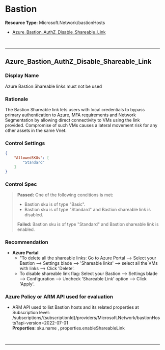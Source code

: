 # Bastion

**Resource Type:** Microsoft.Network/bastionHosts


<!-- TOC -->

- [Azure_Bastion_AuthZ_Disable_Shareable_Link](#azure_bastion_authz_disable_shareable_link)
<!-- /TOC -->
<br/>

___ 

## Azure_Bastion_AuthZ_Disable_Shareable_Link 

### Display Name 
Azure Bastion Shareable links must not be used

### Rationale 
The Bastion Shareable link lets users with local credentials to bypass primary authentication to Azure, MFA requirements and Network Segmentation by allowing direct connectivity to VMs using the link provided. Compromise of such VMs causes a lateral movement risk for any other assets in the same Vnet.
### Control Settings 
```json 
{
    "AllowedSKUs": [
        "Standard"
    ]
}

```

### Control Spec 

> **Passed:** 
One of the following conditions is met:
>   - Bastion sku is of type "Basic".
>- Bastion sku is of type "Standard" and Bastion shareable link is disabled.
> 
> **Failed:** 
> Bastion sku is of type "Standard" and Bastion shareable link is enabled.

> 
### Recommendation 

- **Azure Portal** 
   - "To delete all the shareable links: Go to Azure Portal --> Select your Bastion --> Settings blade --> 'Shareable links' --> select all the VMs with links --> Click 'Delete'.
    - To disable shareable link flag: Select your Bastion --> Settings blade --> Configuration --> Uncheck 'Shareable Link' option --> Click 'Apply'.
      

### Azure Policy or ARM API used for evaluation 

- ARM API used to list Bastion hosts and its related properties at Subscription level: <br />
/subscriptions/{subscriptionId}/providers/Microsoft.Network/bastionHosts?api-version=2022-07-01<br />
**Properties:** 
sku.name , properties.enableShareableLink
 <br />

___ 

